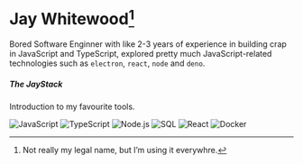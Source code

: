 # Jay Whitewood[^*]

Bored Software Enginner with like 2-3 years of experience in building crap in JavaScript and TypeScript, explored pretty much JavaScript-related technologies such as `electron`, `react`, `node` and `deno`.

##### The JayStack

Introduction to my favourite tools.

![JavaScript](https://img.shields.io/badge/-JavaScript-000?&logo=JavaScript)
![TypeScript](https://img.shields.io/badge/-TypeScript-000?&logo=TypeScript)
![Node.js](https://img.shields.io/badge/-Node.js-000?&logo=node.js)
![SQL](https://img.shields.io/badge/-SQL-000?&logo=MySQL)
![React](https://img.shields.io/badge/-React-000?&logo=React)
![Docker](https://img.shields.io/badge/-Docker-000?&logo=Docker)

[^*]: Not really my legal name, but I’m using it everywhre.
